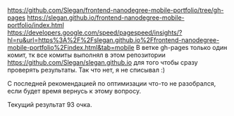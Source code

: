 https://github.com/Slegan/frontend-nanodegree-mobile-portfolio/tree/gh-pages
https://slegan.github.io/frontend-nanodegree-mobile-portfolio/index.html
https://developers.google.com/speed/pagespeed/insights/?hl=ru&url=https%3A%2F%2Fslegan.github.io%2Ffrontend-nanodegree-mobile-portfolio%2Findex.html&tab=mobile
В ветке gh-pages только один комит, тк все комиты выполнял в этом репозитории https://github.com/Slegan/slegan.github.io
для того чтобы сразу проверять результаты.
Так что нет, я не списывал :)

С последней рекомендацией по оптимизации что-то не разобрался, если будет время вернусь к этому вопросу.

Текущий результат 93 очка.
